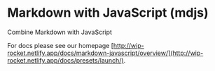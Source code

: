 # Markdown with JavaScript (mdjs)

Combine Markdown with JavaScript

For docs please see our homepage [http://wip-rocket.netlify.app/docs/markdown-javascript/overview/](http://wip-rocket.netlify.app/docs/presets/launch/).
